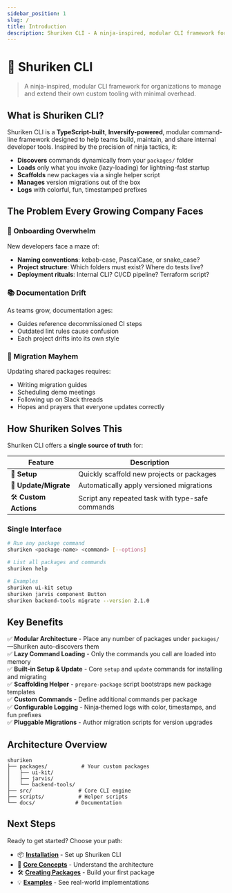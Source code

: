 ```yaml
---
sidebar_position: 1
slug: /
title: Introduction
description: Shuriken CLI - A ninja-inspired, modular CLI framework for organizations
---
```


# 🥷 Shuriken CLI

> A ninja-inspired, modular CLI framework for organizations to manage and extend their own custom tooling with minimal overhead.

## What is Shuriken CLI?

Shuriken CLI is a **TypeScript-built**, **Inversify-powered**, modular command-line framework designed to help teams build, maintain, and share internal developer tools. Inspired by the precision of ninja tactics, it:

- **Discovers** commands dynamically from your `packages/` folder
- **Loads** only what you invoke (lazy-loading) for lightning-fast startup
- **Scaffolds** new packages via a single helper script
- **Manages** version migrations out of the box
- **Logs** with colorful, fun, timestamped prefixes

## The Problem Every Growing Company Faces

### 🤕 Onboarding Overwhelm

New developers face a maze of:

- **Naming conventions**: kebab-case, PascalCase, or snake_case?
- **Project structure**: Which folders must exist? Where do tests live?
- **Deployment rituals**: Internal CLI? CI/CD pipeline? Terraform script?

### 📚 Documentation Drift

As teams grow, documentation ages:

- Guides reference decommissioned CI steps
- Outdated lint rules cause confusion
- Each project drifts into its own style

### 🔄 Migration Mayhem

Updating shared packages requires:

- Writing migration guides
- Scheduling demo meetings
- Following up on Slack threads
- Hopes and prayers that everyone updates correctly

## How Shuriken Solves This

Shuriken CLI offers a **single source of truth** for:

| Feature               | Description                                      |
| --------------------- | ------------------------------------------------ |
| 🚀 **Setup**          | Quickly scaffold new projects or packages        |
| 🔄 **Update/Migrate** | Automatically apply versioned migrations         |
| 🛠️ **Custom Actions** | Script any repeated task with type-safe commands |

### Single Interface

```bash
# Run any package command
shuriken <package-name> <command> [--options]

# List all packages and commands
shuriken help

# Examples
shuriken ui-kit setup
shuriken jarvis component Button
shuriken backend-tools migrate --version 2.1.0
```

## Key Benefits

✅ **Modular Architecture** - Place any number of packages under `packages/`—Shuriken auto-discovers them  
✅ **Lazy Command Loading** - Only the commands you call are loaded into memory  
✅ **Built‑in Setup & Update** - Core `setup` and `update` commands for installing and migrating  
✅ **Scaffolding Helper** - `prepare-package` script bootstraps new package templates  
✅ **Custom Commands** - Define additional commands per package  
✅ **Configurable Logging** - Ninja‑themed logs with color, timestamps, and fun prefixes  
✅ **Pluggable Migrations** - Author migration scripts for version upgrades

## Architecture Overview

```
shuriken
├── packages/           # Your custom packages
│   ├── ui-kit/
│   ├── jarvis/
│   └── backend-tools/
├── src/               # Core CLI engine
├── scripts/           # Helper scripts
└── docs/             # Documentation
```

## Next Steps

Ready to get started? Choose your path:

- 📦 **[Installation](./installation)** - Set up Shuriken CLI
- 🎯 **[Core Concepts](./concepts)** - Understand the architecture
- 🛠️ **[Creating Packages](./creating-packages)** - Build your first package
- 💡 **[Examples](./examples)** - See real-world implementations
